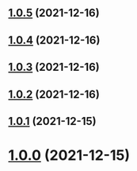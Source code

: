 ## [1.0.5](https://github.com/oreillymedia/test-github-actions/compare/v1.0.4...v1.0.5) (2021-12-16)

## [1.0.4](https://github.com/oreillymedia/test-github-actions/compare/v1.0.3...v1.0.4) (2021-12-16)

## [1.0.3](https://github.com/oreillymedia/test-github-actions/compare/v1.0.2...v1.0.3) (2021-12-16)

## [1.0.2](https://github.com/oreillymedia/test-github-actions/compare/v1.0.1...v1.0.2) (2021-12-16)

## [1.0.1](https://github.com/oreillymedia/test-github-actions/compare/v1.0.0...v1.0.1) (2021-12-15)



# [1.0.0](https://github.com/oreillymedia/test-github-actions/compare/v1.0.0...v1.0.1) (2021-12-15)

